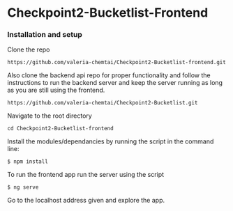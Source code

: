 # Checkpoint2-Bucketlist-Frontend


### Installation and setup
Clone the repo 

```
https://github.com/valeria-chemtai/Checkpoint2-Bucketlist-frontend.git
```
Also clone the backend api repo for proper functionality and follow the instructions to run the backend server and keep the server running as long as you are still using the frontend.
```
https://github.com/valeria-chemtai/Checkpoint2-Bucketlist.git
```
Navigate to the root directory
```
cd Checkpoint2-Bucketlist-frontend
```
Install the modules/dependancies by running the script in the command line:
```
$ npm install
```
To run the frontend app run the server using the script
```
$ ng serve 
```
Go to the localhost address given and explore the app.
